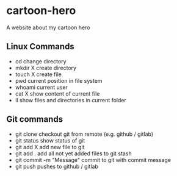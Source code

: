 # cartoon-hero
A website about my cartoon hero

## Linux Commands
- cd                      change directory
- mkdir X                 create directory
- touch X                 create file
- pwd                     current position in file system
- whoami                  current user
- cat X                   show content of current file
- ll                      show files and directories in current folder

## Git commands
- git clone               checkout git from remote (e.g. github / gitlab)
- git status              show status of git
- git add X               add new file to git
- git add .               add all not yet added files to git stash
- git commit -m "Message" commit to git with commit message
- git push                pushes to github / gitlab
